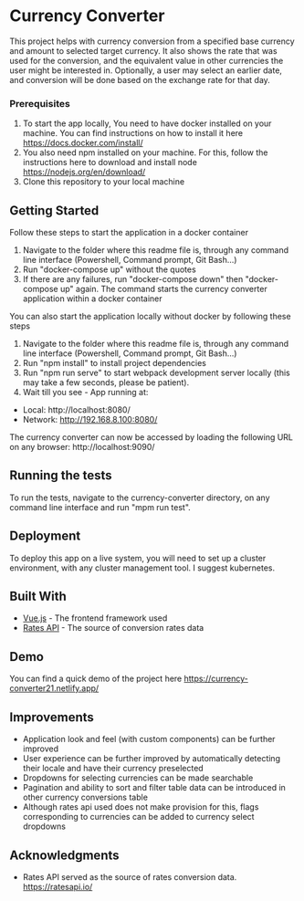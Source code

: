 # Currency Converter

This project helps with currency conversion from a specified base currency and amount to selected target currency. It also shows the rate that was used for the conversion, and the equivalent value in other currencies the user might be interested in. Optionally, a user may select an earlier date, and conversion will be done based on the exchange rate for that day.

### Prerequisites

1. To start the app locally, You need to have docker installed on your machine. You can find instructions on how to install it here https://docs.docker.com/install/
2. You also need npm installed on your machine. For this, follow the instructions here to download and install node https://nodejs.org/en/download/
3. Clone this repository to your local machine

## Getting Started

Follow these steps to start the application in a docker container
1. Navigate to the folder where this readme file is, through any command line interface (Powershell, Command prompt, Git Bash...)
2. Run "docker-compose up" without the quotes
3. If there are any failures, run "docker-compose down" then "docker-compose up" again. The command starts the currency converter application within a docker container

You can also start the application locally without docker by following these steps
1. Navigate to the folder where this readme file is, through any command line interface (Powershell, Command prompt, Git Bash...)
2. Run "npm install" to install project dependencies
3. Run "npm run serve" to start webpack development server locally (this may take a few seconds, please be patient).
4. Wait till you see - App running at:
  - Local:   http://localhost:8080/
  - Network: http://192.168.8.100:8080/

The currency converter can now be accessed by loading the following URL on any browser:
http://localhost:9090/

## Running the tests

To run the tests, navigate to the currency-converter directory, on any command line interface and run "mpm run test".

## Deployment

To deploy this app on a live system, you will need to set up a cluster environment, with any cluster management tool. I suggest kubernetes. 

## Built With

* [Vue.js](https://vuejs.org/) - The frontend framework used
* [Rates API](https://ratesapi.io/) - The source of conversion rates data

## Demo

You can find a quick demo of the project here https://currency-converter21.netlify.app/

## Improvements

- Application look and feel (with custom components) can be further improved
- User experience can be further improved by automatically detecting their locale and have their currency preselected
- Dropdowns for selecting currencies can be made searchable
- Pagination and ability to sort and filter table data can be introduced in other currency conversions table
- Although rates api used does not make provision for this, flags corresponding to currencies can be added to currency select dropdowns

## Acknowledgments

* Rates API served as the source of rates conversion data. https://ratesapi.io/
